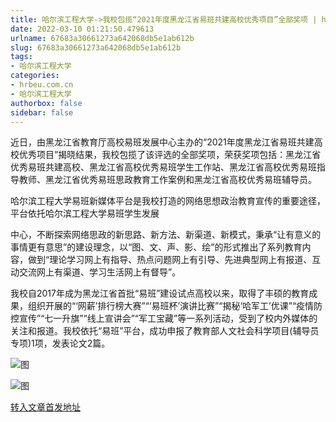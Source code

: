 ```yaml
---
title: 哈尔滨工程大学->我校包揽“2021年度黑龙江省易班共建高校优秀项目”全部奖项 | hrbeu.com.cn
date: 2022-03-10 01:21:50.479613
urlname: 67683a30661273a642068db5e1ab612b
slug: 67683a30661273a642068db5e1ab612b
tags: 
- 哈尔滨工程大学
categories:
- hrbeu.com.cn
- 哈尔滨工程大学
authorbox: false
sidebar: false
---
```

近日，由黑龙江省教育厅高校易班发展中心主办的“2021年度黑龙江省易班共建高校优秀项目”揭晓结果，我校包揽了该评选的全部奖项，荣获奖项包括：黑龙江省优秀易班共建高校、黑龙江省高校优秀易班学生工作站、黑龙江省高校优秀易班指导教师、黑龙江省优秀易班思政教育工作案例和黑龙江省高校优秀易班辅导员。

哈尔滨工程大学易班新媒体平台是我校打造的网络思想政治教育宣传的重要途径，平台依托哈尔滨工程大学易班学生发展
<!--more-->
中心，不断探索网络思政的新思路、新方法、新渠道、新模式，秉承“让有意义的事情更有意思”的建设理念，以“图、文、声、影、绘”的形式推出了系列教育内容，做到“理论学习网上有指导、热点问题网上有引导、先进典型网上有报道、互动交流网上有渠道、学习生活网上有督导”。

我校自2017年成为黑龙江省首批“易班”建设试点高校以来，取得了丰硕的教育成果，组织开展的“‘网薪’排行榜大赛”“‘易班杯’演讲比赛”“揭秘‘哈军工’优课”“疫情防控宣传”“七一升旗”“线上宣讲会”“军工宝藏”等一系列活动，受到了校内外媒体的关注和报道。我校依托“易班”平台，成功申报了教育部人文社会科学项目(辅导员专项)1项，发表论文2篇。

![图](http://gongxue.cn/__local/C/74/92/22242FD237720AF5E9EEF2E3139_0A66C887_1C788.jpg)

![图](http://gongxue.cn/__local/C/25/62/247806CCE46BE5C0BBE772FC575_774B64A5_39B22.jpg)

[转入文章首发地址](http://gongxue.cn/info/1015/69825.htm)